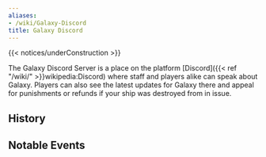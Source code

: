 ```yaml
---
aliases:
- /wiki/Galaxy-Discord
title: Galaxy Discord
---  
```


{{< notices/underConstruction >}} 

The Galaxy Discord Server is a place on the platform [Discord]({{< ref "/wiki/" >}}wikipedia:Discord) where staff and players alike can speak about Galaxy. Players can also see the latest updates for Galaxy there and appeal for punishments or refunds if your ship was destroyed from in issue.

## History

## Notable Events